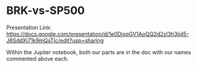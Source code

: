 # BRK-vs-SP500

Presentation Link: https://docs.google.com/presentation/d/1e0DixpGV1AoQQ2d2zI3h3jjd5-J6SddXj71k9mQsTlc/edit?usp=sharing

Within the Jupiter notebook, both our parts are in the doc with our names commented above each.
